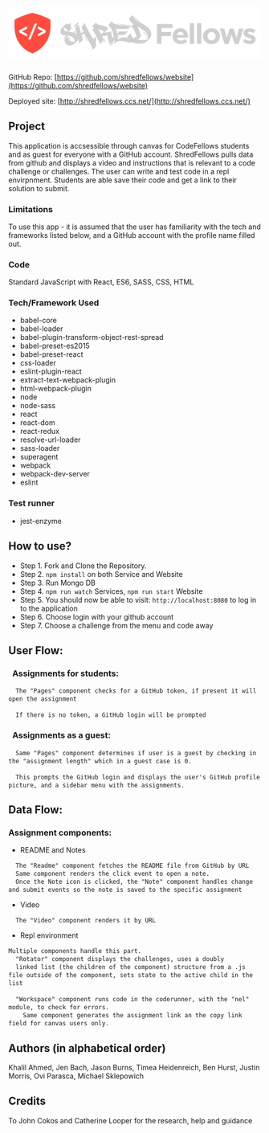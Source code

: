 # ![./src/assets/img/shred-p-logo-01-01.png](./src/assets/img/shred-p-logo-01-01.png)

GitHub Repo: [https://github.com/shredfellows/website](https://github.com/shredfellows/website)

Deployed site: [http://shredfellows.ccs.net/](http://shredfellows.ccs.net/)

## Project

This application is accsessible through canvas for CodeFellows students and as guest for everyone with a GitHub account. ShredFellows pulls data from github and displays a video and instructions that is relevant to a code challenge or challenges. The user can write and test code in a repl envirpnment. Students are able save their code and get a link to their solution to submit.

### Limitations

To use this app - it is assumed that the user has familiarity with the tech and frameworks listed below, and a GitHub account with the profile name filled out.

### Code

Standard JavaScript with React, ES6, SASS, CSS, HTML

### Tech/Framework Used

* babel-core
* babel-loader
* babel-plugin-transform-object-rest-spread
* babel-preset-es2015
* babel-preset-react
* css-loader
* eslint-plugin-react
* extract-text-webpack-plugin
* html-webpack-plugin
* node
* node-sass
* react
* react-dom
* react-redux
* resolve-url-loader
* sass-loader
* superagent
* webpack
* webpack-dev-server
* eslint

### Test runner

* jest-enzyme

## How to use?

* Step 1. Fork and Clone the Repository.
* Step 2. `npm install` on both Service and Website
* Step 3. Run Mongo DB
* Step 4. `npm run watch` Services, `npm run start` Website
* Step 5. You should now be able to visit: `http://localhost:8080` to log in to the application
* Step 6. Choose login with your github account
* Step 7. Choose a challenge from the menu and code away

## User Flow:

### &nbsp; Assignments for students:


```
  The "Pages" component checks for a GitHub token, if present it will open the assignment

  If there is no token, a GitHub login will be prompted 
```
### &nbsp; Assignments as a guest:

```
  Same "Pages" component determines if user is a guest by checking in the "assignment length" which in a guest case is 0.

  This prompts the GitHub login and displays the user's GitHub profile picture, and a sidebar menu with the assignments.
```

## Data Flow:

### Assignment components:

* README and Notes

```
  The "Readme" component fetches the README file from GitHub by URL
  Same component renders the click event to open a note. 
  Once the Note icon is clicked, the "Note" component handles change and submit events so the note is saved to the specific assignment
```
* Video

```
  The "Video" component renders it by URL
```

* Repl environment
```
Multiple components handle this part.
  "Rotator" component displays the challenges, uses a doubly
  linked list (the children of the component) structure from a .js file outside of the component, sets state to the active child in the list

  "Workspace" component runs code in the coderunner, with the "nel" module, to check for errors.  
    Same component generates the assignment link an the copy link field for canvas users only.

```

## Authors (in alphabetical order)

Khalil Ahmed, Jen Bach, Jason Burns, Timea Heidenreich, Ben Hurst, Justin Morris, Ovi Parasca, Michael Sklepowich

## Credits

To John Cokos and Catherine Looper for the research, help and guidance
